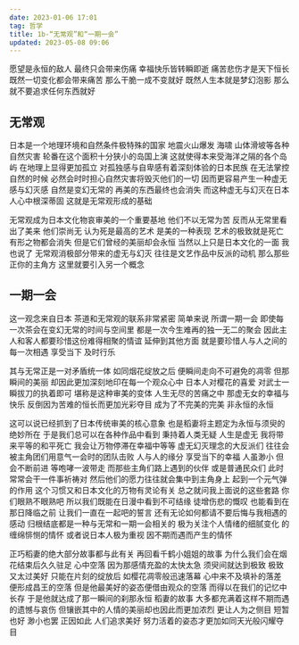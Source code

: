 ```yaml
---
date: 2023-01-06 17:01
tag: 哲学
title: 1b-“无常观”和“一期一会”
updated: 2023-05-08 09:06
---
```


愿望是永恒的敌人
最终只会带来伤痛
幸福快乐皆转瞬即逝
痛苦悲伤才是天下恒长
既然一切变化都会带来痛苦
那么干脆一成不变就好
既然人生本就是梦幻泡影
那么就不要追求任何东西就好

## 无常观
日本是一个地理环境和自然条件极特殊的国家
地震火山爆发
海啸
山体滑坡等各种自然灾害
轮番在这个面积十分狭小的岛国上演
这就使得本来受海洋之隔的各个岛屿
在地理上显得更加孤立
对孤独感与自卑感有着深刻体验的日本民族
在无法掌控自然的时候
必然会时时担心自然灾害将毁灭他们的一切
因而更容易产生一种虚无感与幻灭感
自然是变幻无常的
再美的东西最终也会消失
而这种虚无与幻灭在日本人心中根深蒂固
这就是无常观形成的基础


无常观成为日本文化物哀审美的一个重要基地
他们不以无常为苦
反而从无常里看出了美来
他们崇尚无
认为死是最高的艺术
是美的一种表现
艺术的极致就是死亡
有形之物都会消失
但是它们曾经的美丽却会永恒
当然以上只是日本文化的一面
我也说了
无常观消极部分带来的虚无与幻灭
往往是文艺作品中反派的动机
那么那些正你的主角方
这里就要引入另一个概念

## 一期一会
这一观念来自日本
茶道和无常观的联系非常紧密
简单来说
所谓一期一会
即使每一次茶会在变幻无常的时间与空间里
都是一次今生难再的独一无二的聚会
因此主人和客人都要珍惜这份难得相聚的情谊
延伸到其他方面
就是要珍惜人与人之间的每一次相遇
享受当下
及时行乐


其与无常正是一对矛盾统一体
如同烟花绽放之后
便瞬间走向不可避免的凋零
但那瞬间的美丽
却因此更加深刻地印在每一个观众心中
日本人对樱花的喜爱
对武士一瞬拔刀的执着即可
堪称是这种审美的变体
人生无尽的苦痛之中
那虚无女的幸福与快乐
反倒因为苦难的恒长而更加光彩夺目
成为了不完美的完美
非永恒的永恒


这可以说已经抓到了日本传统审美的核心意象
也是稻妻将主题定为永恒与须臾的绝妙所在
于是我们总可以在各种作品中看到
秉持着人类无疑
人生是虚无
我将带来平等的和平死亡
我会让万物停滞在幸福中等等
虚无幻灭理念的大反派们
往往会被主角团们用意气一会时的团队击败
人与人的缘分
享受当下的幸福
人虽渺小
但会不断前进
等咆哮一波带走
而那些主角们路上遇到的伙伴
或是普通民众们
此时常常会干一件事祈祷对
然后他们的愿力往往就会集中到主角身上
起到一个元气弹的作用
这个习惯又和日本文化的万物有灵论有关
总之就问我上面说的这些套路
你们眼熟不眼熟吧
所以我们既能在日漫中看到不可结缘
徒增伤悲的慨叹
也能看到在那日降临之前
让我们一直在一起吧的誓言
还有无论如何都请不要后悔与我相遇的感动
归根结底都是一种与无常和一期一会相关的
极为关注个人情绪的细腻变化
的缠绵悱恻的情怀
或者说日本人极为重视
因不期而遇而产生的情怀


正巧稻妻的绝大部分故事都与此有关
再回看千鹤小姐姐的故事
为什么我们会在烟花结束后久久驻足
心中空落
因为那感情充盈的太快太急
须臾间就达到极致
极致又太过美好
只能在片刻的绽放后
如樱花凋零般迅速落幕
心中来不及填补的落差
便形成昌王的空落
但是他最美好的姿态便借由观众的空落
而得以在我们的记忆中长存
于是他就达成了那一瞬间的刹那永恒
稻妻的故事
大多都充满着这样不期而遇的遗憾与哀伤
但镶嵌其中的人情的美丽却也因此而更加浓烈
更让人为之侧目
短暂也好
渺小也罢
正因如此
人们追求美好
努力活着的姿态才更加如同天光般闪耀夺目